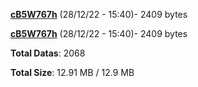 [**cB5W767h**](/data/cB5W767h.txt) (28/12/22 - 15:40)- 2409 bytes

[**cB5W767h**](/data/cB5W767h.txt) (28/12/22 - 15:40)- 2409 bytes

**Total Datas**: 2068

**Total Size**: 12.91 MB / 12.9 MB